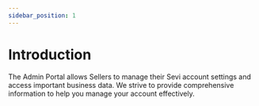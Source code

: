 ```yaml
---
sidebar_position: 1
---
```

# Introduction

The Admin Portal allows Sellers to manage their Sevi account settings and access important business data. We strive to provide comprehensive information to help you manage your account effectively.
